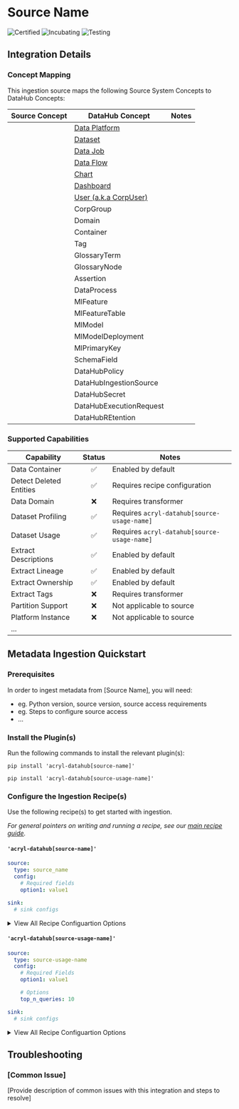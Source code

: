 # Source Name

<!-- Set Support Status -->

![Certified](https://img.shields.io/badge/support%20status-certified-brightgreen)
![Incubating](https://img.shields.io/badge/support%20status-incubating-blue)
![Testing](https://img.shields.io/badge/support%20status-testing-lightgrey)

## Integration Details

<!-- Plain-language description of what this integration is meant to do.  -->
<!-- Include details about where metadata is extracted from (ie. logs, source API, manifest, etc.)   -->

### Concept Mapping

<!-- This should be a manual mapping of concepts from the source to the DataHub Metadata Model -->
<!-- Authors should provide as much context as possible about how this mapping was generated, including assumptions made, known shortcuts, & any other caveats -->

This ingestion source maps the following Source System Concepts to DataHub Concepts:

<!-- Remove all unnecessary/irrevant DataHub Concepts -->

| Source Concept | DataHub Concept                                                        | Notes |
| -------------- | ---------------------------------------------------------------------- | ----- |
|                | [Data Platform](docs/generated/metamodel/entities/dataPlatform.md)     |       |
|                | [Dataset](docs/generated/metamodel/entities/dataset.md)                |       |
|                | [Data Job](docs/generated/metamodel/entities/dataJob.md)               |       |
|                | [Data Flow](docs/generated/metamodel/entities/dataFlow.md)             |       |
|                | [Chart](docs/generated/metamodel/entities/chart.md)                    |       |
|                | [Dashboard](docs/generated/metamodel/entities/dashboard.md)            |       |
|                | [User (a.k.a CorpUser)](docs/generated/metamodel/entities/corpuser.md) |       |
|                | CorpGroup                                                              |       |
|                | Domain                                                                 |       |
|                | Container                                                              |       |
|                | Tag                                                                    |       |
|                | GlossaryTerm                                                           |       |
|                | GlossaryNode                                                           |       |
|                | Assertion                                                              |       |
|                | DataProcess                                                            |       |
|                | MlFeature                                                              |       |
|                | MlFeatureTable                                                         |       |
|                | MlModel                                                                |       |
|                | MlModelDeployment                                                      |       |
|                | MlPrimaryKey                                                           |       |
|                | SchemaField                                                            |       |
|                | DataHubPolicy                                                          |       |
|                | DataHubIngestionSource                                                 |       |
|                | DataHubSecret                                                          |       |
|                | DataHubExecutionRequest                                                |       |
|                | DataHubREtention                                                       |       |

### Supported Capabilities

<!-- This should be an auto-generated table of supported DataHub features/functionality -->
<!-- Each capability should link out to a feature guide -->

| Capability              | Status | Notes                                       |
| ----------------------- | :----: | ------------------------------------------- |
| Data Container          |   ✅   | Enabled by default                          |
| Detect Deleted Entities |   ✅   | Requires recipe configuration               |
| Data Domain             |   ❌   | Requires transformer                        |
| Dataset Profiling       |   ✅   | Requires `acryl-datahub[source-usage-name]` |
| Dataset Usage           |   ✅   | Requires `acryl-datahub[source-usage-name]` |
| Extract Descriptions    |   ✅   | Enabled by default                          |
| Extract Lineage         |   ✅   | Enabled by default                          |
| Extract Ownership       |   ✅   | Enabled by default                          |
| Extract Tags            |   ❌   | Requires transformer                        |
| Partition Support       |   ❌   | Not applicable to source                    |
| Platform Instance       |   ❌   | Not applicable to source                    |
| ...                     |        |

## Metadata Ingestion Quickstart

### Prerequisites

In order to ingest metadata from [Source Name], you will need:

- eg. Python version, source version, source access requirements
- eg. Steps to configure source access
- ...

### Install the Plugin(s)

Run the following commands to install the relevant plugin(s):

`pip install 'acryl-datahub[source-name]'`

`pip install 'acryl-datahub[source-usage-name]'`

### Configure the Ingestion Recipe(s)

Use the following recipe(s) to get started with ingestion.

_For general pointers on writing and running a recipe, see our [main recipe guide](../README.md#recipes)._

#### `'acryl-datahub[source-name]'`

```yml
source:
  type: source_name
  config:
    # Required fields
    option1: value1

sink:
  # sink configs
```

<details>
  <summary>View All Recipe Configuartion Options</summary>
  
  | Field | Required | Default | Description |
  | --- | :-: | :-: | --- |
  | `field1` | ✅ | `default_value` | A required field with a default value |
  | `field2` | ❌ | `default_value` | An optional field with a default value |
  | `field3` | ❌ | | An optional field without a default value |
  | ... | | |
</details>

#### `'acryl-datahub[source-usage-name]'`

```yml
source:
  type: source-usage-name
  config:
    # Required Fields
    option1: value1

    # Options
    top_n_queries: 10

sink:
  # sink configs
```

<details>
  <summary>View All Recipe Configuartion Options</summary>
  
  | Field | Required | Default | Description |
  | --- | :-: | :-: | --- |
  | `field1` | ✅ | `default_value` | A required field with a default value |
  | `field2` | ❌ | `default_value` | An optional field with a default value |
  | `field3` | ❌ | | An optional field without a default value |
  | ... | | |
</details>

## Troubleshooting

### [Common Issue]

[Provide description of common issues with this integration and steps to resolve]
